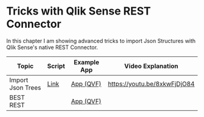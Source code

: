 # Tricks with Qlik Sense REST Connector

In this chapter I am showing advanced tricks to import Json Structures with Qlik Sense's native REST Connector.


| Topic             | Script | Example App | Video Explanation |
| ----------------- | ------ | ----------- | ----------------- |
| Import Json Trees | [Link](json-trees.txt) | [App (QVF)](https://github.com/ChristofSchwarz/QlikScripts/blob/master/rest-connector/ImportHierarchy.qvf?raw=true) | https://youtu.be/8xkwFjDjO84 |
| BEST REST         |        | [App (QVF)](https://github.com/ChristofSchwarz/QlikScripts/blob/master/rest-connector/BEST%20REST.qvf?raw=true) | |
